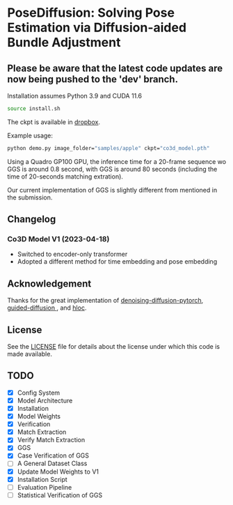 # PoseDiffusion: Solving Pose Estimation via Diffusion-aided Bundle Adjustment

## Please be aware that the latest code updates are now being pushed to the 'dev' branch.

Installation assumes Python 3.9 and CUDA 11.6
```.bash
source install.sh
```

The ckpt is available in [dropbox](https://www.dropbox.com/s/tqzrv9i0umdv17d/co3d_model_Apr16.pth?dl=0).

Example usage:

```.bash
python demo.py image_folder="samples/apple" ckpt="co3d_model.pth"
```

Using a Quadro GP100 GPU, the inference time for a 20-frame sequence wo GGS is around 0.8 second, with GGS is around 80 seconds (including the time of 20-seconds matching extration).

Our current implementation of GGS is slightly different from mentioned in the submission.

## Changelog

### Co3D Model V1 (2023-04-18)
- Switched to encoder-only transformer 
- Adopted a different method for time embedding and pose embedding


## Acknowledgement

Thanks for the great implementation of [denoising-diffusion-pytorch](https://github.com/lucidrains/denoising-diffusion-pytorch), [guided-diffusion
](https://github.com/openai/guided-diffusion), and [hloc](https://github.com/cvg/Hierarchical-Localization).



## License
See the [LICENSE](./LICENSE) file for details about the license under which this code is made available.



## TODO

- [x] Config System
- [x] Model Architecture
- [x] Installation
- [x] Model Weights
- [x] Verification
- [x] Match Extraction  
- [x] Verify Match Extraction  
- [x] GGS
- [x] Case Verification of GGS
- [ ] A General Dataset Class
- [x] Update Model Weights to V1
- [x] Installation Script
- [ ] Evaluation Pipeline
- [ ] Statistical Verification of GGS
